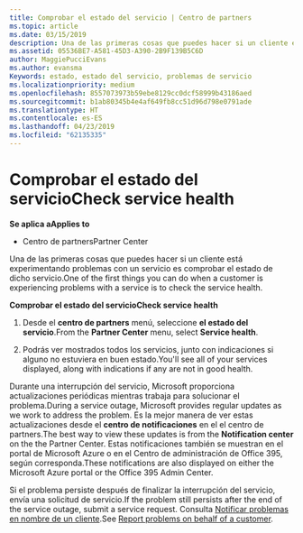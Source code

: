 ```yaml
---
title: Comprobar el estado del servicio | Centro de partners
ms.topic: article
ms.date: 03/15/2019
description: Una de las primeras cosas que puedes hacer si un cliente está experimentando problemas con un servicio es comprobar el estado de dicho servicio.
ms.assetid: 05536BE7-A581-45D3-A390-2B9F139B5C6D
author: MaggiePucciEvans
ms.author: evansma
Keywords: estado, estado del servicio, problemas de servicio
ms.localizationpriority: medium
ms.openlocfilehash: 8557073973b59ebe8129cc0dcf58999b43186aed
ms.sourcegitcommit: b1ab80345b4e4af649fb8cc51d96d798e0791ade
ms.translationtype: HT
ms.contentlocale: es-ES
ms.lasthandoff: 04/23/2019
ms.locfileid: "62135335"
---
```

# <a name="check-service-health"></a><span data-ttu-id="56ed3-104">Comprobar el estado del servicio</span><span class="sxs-lookup"><span data-stu-id="56ed3-104">Check service health</span></span>

<span data-ttu-id="56ed3-105">**Se aplica a**</span><span class="sxs-lookup"><span data-stu-id="56ed3-105">**Applies to**</span></span>

-  <span data-ttu-id="56ed3-106">Centro de partners</span><span class="sxs-lookup"><span data-stu-id="56ed3-106">Partner Center</span></span>

<span data-ttu-id="56ed3-107">Una de las primeras cosas que puedes hacer si un cliente está experimentando problemas con un servicio es comprobar el estado de dicho servicio.</span><span class="sxs-lookup"><span data-stu-id="56ed3-107">One of the first things you can do when a customer is experiencing problems with a service is to check the service health.</span></span>

<span data-ttu-id="56ed3-108">**Comprobar el estado del servicio**</span><span class="sxs-lookup"><span data-stu-id="56ed3-108">**Check service health**</span></span>

1.  <span data-ttu-id="56ed3-109">Desde el **centro de partners** menú, seleccione **el estado del servicio**.</span><span class="sxs-lookup"><span data-stu-id="56ed3-109">From the **Partner Center** menu, select **Service health**.</span></span> 

2.  <span data-ttu-id="56ed3-110">Podrás ver mostrados todos los servicios, junto con indicaciones si alguno no estuviera en buen estado.</span><span class="sxs-lookup"><span data-stu-id="56ed3-110">You'll see all of your services displayed, along with indications if any are not in good health.</span></span> 

<span data-ttu-id="56ed3-111">Durante una interrupción del servicio, Microsoft proporciona actualizaciones periódicas mientras trabaja para solucionar el problema.</span><span class="sxs-lookup"><span data-stu-id="56ed3-111">During a service outage, Microsoft provides regular updates as we work to address the problem.</span></span> <span data-ttu-id="56ed3-112">Es la mejor manera de ver estas actualizaciones desde el **centro de notificaciones** en el el centro de partners.</span><span class="sxs-lookup"><span data-stu-id="56ed3-112">The best way to view these updates is from the **Notification center** on the the Partner Center.</span></span> <span data-ttu-id="56ed3-113">Estas notificaciones también se muestran en el portal de Microsoft Azure o en el Centro de administración de Office 395, según corresponda.</span><span class="sxs-lookup"><span data-stu-id="56ed3-113">These notifications are also displayed on either the Microsoft Azure portal or the Office 395 Admin Center.</span></span>

<span data-ttu-id="56ed3-114">Si el problema persiste después de finalizar la interrupción del servicio, envía una solicitud de servicio.</span><span class="sxs-lookup"><span data-stu-id="56ed3-114">If the problem still persists after the end of the service outage, submit a service request.</span></span> <span data-ttu-id="56ed3-115">Consulta [Notificar problemas en nombre de un cliente](report-problems-on-behalf-of-a-customer.md).</span><span class="sxs-lookup"><span data-stu-id="56ed3-115">See [Report problems on behalf of a customer](report-problems-on-behalf-of-a-customer.md).</span></span>

 

 



